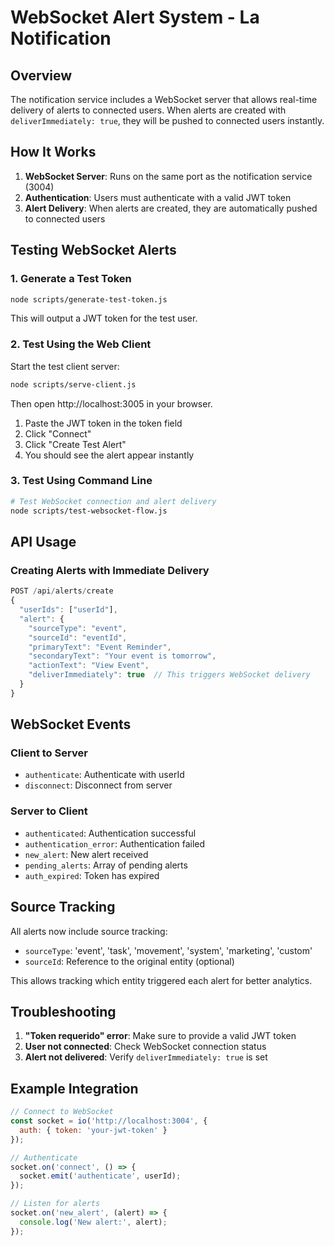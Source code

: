 # WebSocket Alert System - La Notification

## Overview

The notification service includes a WebSocket server that allows real-time delivery of alerts to connected users. When alerts are created with `deliverImmediately: true`, they will be pushed to connected users instantly.

## How It Works

1. **WebSocket Server**: Runs on the same port as the notification service (3004)
2. **Authentication**: Users must authenticate with a valid JWT token
3. **Alert Delivery**: When alerts are created, they are automatically pushed to connected users

## Testing WebSocket Alerts

### 1. Generate a Test Token

```bash
node scripts/generate-test-token.js
```

This will output a JWT token for the test user.

### 2. Test Using the Web Client

Start the test client server:
```bash
node scripts/serve-client.js
```

Then open http://localhost:3005 in your browser.

1. Paste the JWT token in the token field
2. Click "Connect"
3. Click "Create Test Alert"
4. You should see the alert appear instantly

### 3. Test Using Command Line

```bash
# Test WebSocket connection and alert delivery
node scripts/test-websocket-flow.js
```

## API Usage

### Creating Alerts with Immediate Delivery

```javascript
POST /api/alerts/create
{
  "userIds": ["userId"],
  "alert": {
    "sourceType": "event",
    "sourceId": "eventId",
    "primaryText": "Event Reminder",
    "secondaryText": "Your event is tomorrow",
    "actionText": "View Event",
    "deliverImmediately": true  // This triggers WebSocket delivery
  }
}
```

## WebSocket Events

### Client to Server
- `authenticate`: Authenticate with userId
- `disconnect`: Disconnect from server

### Server to Client
- `authenticated`: Authentication successful
- `authentication_error`: Authentication failed
- `new_alert`: New alert received
- `pending_alerts`: Array of pending alerts
- `auth_expired`: Token has expired

## Source Tracking

All alerts now include source tracking:
- `sourceType`: 'event', 'task', 'movement', 'system', 'marketing', 'custom'
- `sourceId`: Reference to the original entity (optional)

This allows tracking which entity triggered each alert for better analytics.

## Troubleshooting

1. **"Token requerido" error**: Make sure to provide a valid JWT token
2. **User not connected**: Check WebSocket connection status
3. **Alert not delivered**: Verify `deliverImmediately: true` is set

## Example Integration

```javascript
// Connect to WebSocket
const socket = io('http://localhost:3004', {
  auth: { token: 'your-jwt-token' }
});

// Authenticate
socket.on('connect', () => {
  socket.emit('authenticate', userId);
});

// Listen for alerts
socket.on('new_alert', (alert) => {
  console.log('New alert:', alert);
});
```